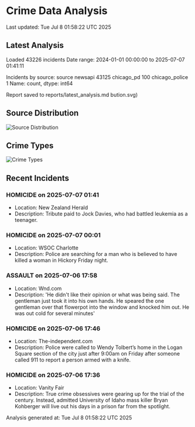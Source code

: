 # Crime Data Analysis
Last updated: Tue Jul  8 01:58:22 UTC 2025

## Latest Analysis

Loaded 43226 incidents
Date range: 2024-01-01 00:00:00 to 2025-07-07 01:41:11

Incidents by source:
source
newsapi           43125
chicago_pd          100
chicago_police        1
Name: count, dtype: int64

Report saved to reports/latest_analysis.md
bution.svg)

## Source Distribution
![Source Distribution](images/source_distribution.svg)

## Crime Types
![Crime Types](images/crime_types.svg)

## Recent Incidents

### HOMICIDE on 2025-07-07 01:41
- Location: New Zealand Herald
- Description: Tribute paid to Jock Davies, who had battled leukemia as a teenager.


### HOMICIDE on 2025-07-07 00:01
- Location: WSOC Charlotte
- Description: Police are searching for a man who is believed to have killed a woman in Hickory Friday night.


### ASSAULT on 2025-07-06 17:58
- Location: Wnd.com
- Description: 'He didn't like their opinion or what was being said. The gentleman just took it into his own hands. He speared the one gentleman over that flowerpot into the window and knocked him out. He was out cold for several minutes'


### HOMICIDE on 2025-07-06 17:46
- Location: The-independent.com
- Description: Police were called to Wendy Tolbert’s home in the Logan Square section of the city just after 9:00am on Friday after someone called 911 to report a person armed with a knife.


### HOMICIDE on 2025-07-06 17:36
- Location: Vanity Fair
- Description: True crime obsessives were gearing up for the trial of the century. Instead, admitted University of Idaho mass killer Bryan Kohberger will live out his days in a prison far from the spotlight.

Analysis generated at: Tue Jul  8 01:58:22 UTC 2025
